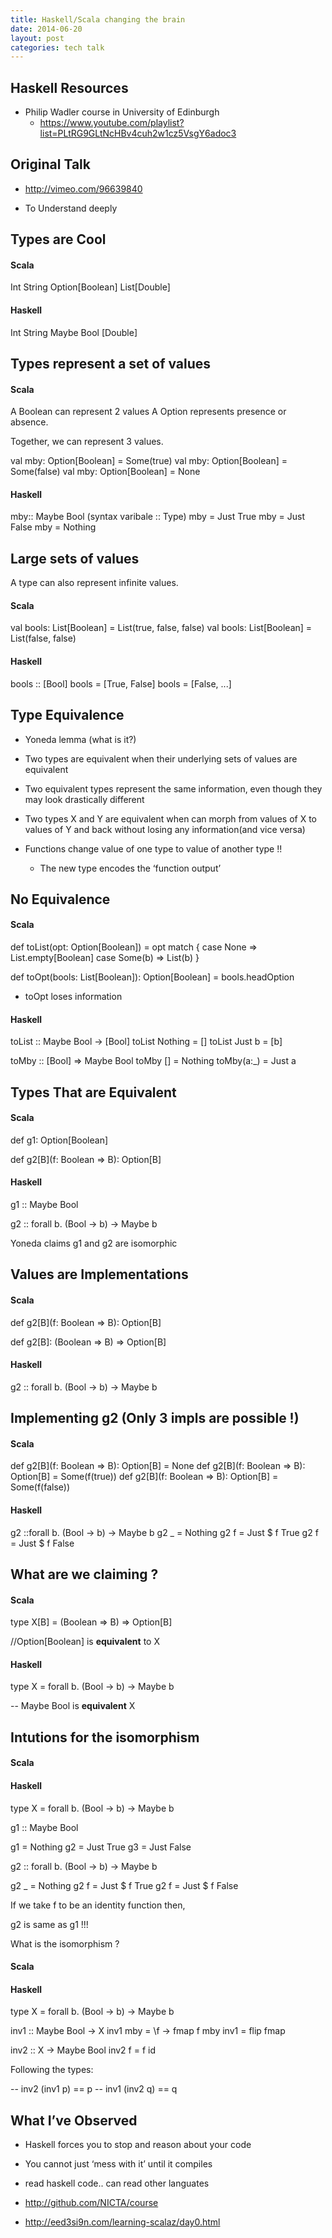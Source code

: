 ```yaml
---
title: Haskell/Scala changing the brain
date: 2014-06-20
layout: post
categories: tech talk
---
```


## Haskell Resources

* Philip Wadler course in University of Edinburgh
    - https://www.youtube.com/playlist?list=PLtRG9GLtNcHBv4cuh2w1cz5VsgY6adoc3

## Original Talk
* <http://vimeo.com/96639840>

* To Understand deeply

## Types are Cool

#### Scala
Int
String
Option[Boolean]
List[Double]

#### Haskell
Int
String
Maybe Bool
[Double]

## Types represent a set of values

#### Scala

A Boolean can represent 2 values
A Option represents presence or absence.

Together, we can represent 3 values.

val mby: Option[Boolean] = Some(true)
val mby: Option[Boolean] = Some(false)
val mby: Option[Boolean] = None

#### Haskell

mby:: Maybe Bool (syntax varibale :: Type)
mby = Just True
mby = Just False
mby = Nothing

## Large sets of values

A type can also represent infinite values.

#### Scala
val bools: List[Boolean] = List(true, false, false)
val bools: List[Boolean] = List(false, false)

#### Haskell
bools :: [Bool]
bools = [True, False]
bools = [False, ...]

## Type Equivalence

* Yoneda lemma (what is it?)
* Two types are equivalent when their underlying sets of values are equivalent
* Two equivalent types represent the same information, even though they may look drastically different
* Two types X and Y are equivalent when can morph from values
of X to values of Y and back without losing any information(and vice versa)

* Functions change value of one type to value of another type !!
    * The new type encodes the ‘function output’

## No Equivalence

#### Scala
def toList(opt: Option[Boolean]) = opt match {
    case None => List.empty[Boolean]
    case Some(b) => List(b)
}

def toOpt(bools: List[Boolean]): Option[Boolean] = bools.headOption

* toOpt loses information

#### Haskell

toList :: Maybe Bool -> [Bool]
toList Nothing = []
toList Just b = [b]

toMby :: [Bool] => Maybe Bool
toMby [] = Nothing
toMby(a:_) = Just a

## Types That are Equivalent

#### Scala

def g1: Option[Boolean]

def g2[B](f: Boolean => B): Option[B]

#### Haskell

g1 :: Maybe Bool

g2 :: forall b. (Bool -> b) -> Maybe b

Yoneda claims g1 and g2 are isomorphic

## Values are Implementations

#### Scala
def g2[B](f: Boolean => B): Option[B]

def g2[B]: (Boolean => B) => Option[B]

#### Haskell

g2 :: forall b. (Bool -> b) -> Maybe b

## Implementing g2 (Only 3 impls are possible !)

#### Scala
def g2[B](f: Boolean => B): Option[B] = None
def g2[B](f: Boolean => B): Option[B] = Some(f(true))
def g2[B](f: Boolean => B): Option[B] = Some(f(false))

#### Haskell
g2 ::forall b. (Bool -> b) -> Maybe b
g2 _ = Nothing
g2 f = Just $ f True
g2 f = Just $ f False

## What are we claiming ?

#### Scala
type X[B] = (Boolean => B) => Option[B]

//Option[Boolean] is **equivalent** to X
#### Haskell

type X = forall b. (Bool -> b) -> Maybe b

-- Maybe Bool is **equivalent** X

## Intutions for the isomorphism

#### Scala
#### Haskell

type X = forall b. (Bool -> b) -> Maybe b

g1 :: Maybe Bool

g1 = Nothing
g2 = Just True
g3 = Just False

g2 :: forall b. (Bool -> b) -> Maybe b

g2 _ = Nothing
g2 f = Just $ f True
g2 f = Just $ f False


If we take f to be an identity function then,

g2 is same as g1 !!!


What is the isomorphism ?

#### Scala
#### Haskell

type X = forall b. (Bool -> b) -> Maybe b

inv1 :: Maybe Bool -> X
inv1 mby = \f -> fmap f mby
inv1 = flip fmap


inv2 :: X -> Maybe Bool
inv2 f = f id

Following the types:

-- inv2 (inv1 p) == p
-- inv1 (inv2 q) == q


## What I’ve Observed
* Haskell forces you to stop and reason about your code
* You cannot just ‘mess with it’ until it compiles
* read haskell code.. can read other languates

* <http://github.com/NICTA/course>
* <http://eed3si9n.com/learning-scalaz/day0.html>
